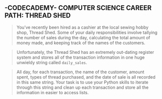 ## -CODECADEMY- COMPUTER SCIENCE CAREER PATH: THREAD SHED
> You’ve recently been hired as a cashier at the local sewing hobby shop, Thread Shed. Some of your daily responsibilities involve tallying the number of sales during the day, calculating the total amount of money made, and keeping track of the names of the customers.

> Unfortunately, the Thread Shed has an extremely out-dating register system and stores all of the transaction information in one huge unwieldy string called `daily_sales`.

> All day, for each transaction, the name of the customer, amount spent, types of thread purchased, and the date of sale is all recorded in this same string. Your task is to use your Python skills to iterate through this string and clean up each transaction and store all the information in easier to access lists.